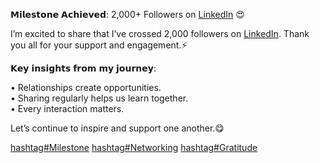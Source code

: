 𝗠𝗶𝗹𝗲𝘀𝘁𝝾𝗻𝗲 𝝖𝗰𝗵𝗶𝗲𝘃𝗲𝗱: 2,000+ Followers on [LinkedIn](https://www.linkedin.com/company/linkedin/) 😍  
  
I’m excited to share that I’ve crossed 2,000 followers on [LinkedIn](https://www.linkedin.com/company/linkedin/). Thank you all for your support and engagement.⚡  
  
𝗞𝗲𝘆 𝗶𝗻𝘀𝗶𝗴𝗵𝘁𝘀 𝗳𝗿𝝾𝗺 𝗺𝘆 𝗷𝝾𝘂𝗿𝗻𝗲𝘆:  
  
• Relationships create opportunities.  
• Sharing regularly helps us learn together.  
• Every interaction matters.  
  
Let’s continue to inspire and support one another.😋  
  
  
[hashtag#Milestone](https://www.linkedin.com/feed/hashtag/?keywords=milestone&highlightedUpdateUrns=urn%3Ali%3Ashare%3A7250220481759301633) [hashtag#Networking](https://www.linkedin.com/feed/hashtag/?keywords=networking&highlightedUpdateUrns=urn%3Ali%3Ashare%3A7250220481759301633) [hashtag#Gratitude](https://www.linkedin.com/feed/hashtag/?keywords=gratitude&highlightedUpdateUrns=urn%3Ali%3Ashare%3A7250220481759301633)